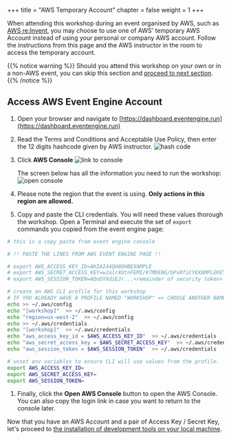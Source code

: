 +++
title = "AWS Temporary Account"
chapter = false
weight = 1
+++

When attending this workshop during an event organised by AWS, such as [AWS re:Invent](https://reinvent.awsevents.com/), you may choose to use one of AWS' temporary AWS Account instead of using your personal or company AWS account.  Follow the instructions from this page and the AWS instructor in the room to access the temporary account.

{{% notice warning %}}
Should you attend this workshop on your own or in a non-AWS event, you can skip this section and [proceed to next section](/10_prerequisites/10_iam_user.html#aws-account).
{{% /notice %}}

## Access AWS Event Engine Account

1. Open your browser and navigate to [https://dashboard.eventengine.run](https://dashboard.eventengine.run)

1. Read the Terms and Conditions and Acceptable Use Policy, then enter the 12 digits hashcode given by AWS instructor.
![hash code](/images/10-05-10.png)

1. Click **AWS Console**
![link to console](/images/10-05-20.png)

    The screen below has all the information you need to run the workshop:
    ![open console](/images/10-05-30.png)

1. Please note the region that the event is using. **Only actions in this region are allowed.**

1. Copy and paste the CLI credentials.  You will need these values thorough the workshop. Open a Terminal and execute the set of `export` commands you copied from the event engine page:

```bash
# this is a copy paste from event engine console

# !! PASTE THE LINES FROM AWS EVENT ENGINE PAGE !!

# export AWS_ACCESS_KEY_ID=AKIAI44QH8DHBEXAMPLE
# export AWS_SECRET_ACCESS_KEY=wJalrXUtnFEMI/K7MDENG/bPxRfiCYEXAMPLEKEY
# export AWS_SESSION_TOKEN=AQoDYXdzEJr...<remainder of security token>

# create an AWS CLI profile for this workshop
# IF YOU ALREADY HAVE A PROFILE NAMED "WORKSHOP" => CHOOSE ANOTHER NAME !
echo >> ~/.aws/config
echo "[workshop]"  >> ~/.aws/config
echo "region=us-west-2"  >> ~/.aws/config
echo >> ~/.aws/credentials
echo "[workshop]"  >> ~/.aws/credentials
echo "aws_access_key_id = $AWS_ACCESS_KEY_ID"  >> ~/.aws/credentials
echo "aws_secret_access_key = $AWS_SECRET_ACCESS_KEY"  >> ~/.aws/credentials
echo "aws_session_token = $AWS_SESSION_TOKEN"  >> ~/.aws/credentials

# unset env variables to ensure CLI will use values from the profile.
export AWS_ACCESS_KEY_ID=
export AWS_SECRET_ACCESS_KEY=
export AWS_SESSION_TOKEN=
```

1. Finally, click the **Open AWS Console** button to open the AWS Console.  You can also copy the login link in case you want to return to the console later.

Now that you have an AWS Account and a pair of Access Key / Secret Key, let's proceed to [the installation of development tools on your local machine](/10_prerequisites/20_installs.html).